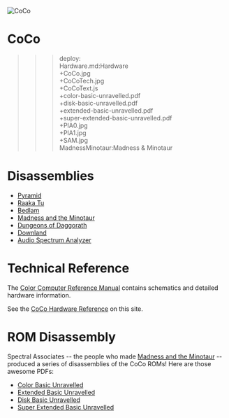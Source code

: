 ![CoCo](CoCo.jpg)

# CoCo

>>> deploy:<br>
>>>   Hardware.md:Hardware<br>
>>>   +CoCo.jpg<br>
>>>   +CoCoTech.jpg<br>
>>>   +CoCoText.js<br>
>>>   +color-basic-unravelled.pdf<br>
>>>   +disk-basic-unravelled.pdf<br>
>>>   +extended-basic-unravelled.pdf<br>
>>>   +super-extended-basic-unravelled.pdf<br>
>>>   +PIA0.jpg<br>
>>>   +PIA1.jpg<br>
>>>   +SAM.jpg<br>
>>>   MadnessMinotaur:Madness & Minotaur<br>

# Disassemblies

  * [Pyramid](Pyramid)
  * [Raaka Tu](RaakaTu)
  * [Bedlam](Bedlam)
  * [Madness and the Minotaur](MadnessMinotaur)
  * [Dungeons of Daggorath](Daggorath)
  * [Downland](Downland)
  * [Audio Spectrum Analyzer](AudioSpectrumAnalyzer)

# Technical Reference

The [Color Computer Reference Manual](http://sparksandflames.com/files/Color%20Computer%20Technical%20Reference%20Manual%20%28Tandy%29.pdf)
contains schematics and detailed hardware information.

See the [CoCo Hardware Reference](Hardware.md) on this site.

# ROM Disassembly

Spectral Associates -- the people who made [Madness and the Minotaur](MadnessMinotaur/) -- produced a series of 
disassemblies of the CoCo ROMs! Here are those awesome PDFs:

  * [Color Basic Unravelled](color-basic-unravelled.pdf)
  * [Extended Basic Unravelled](extended-basic-unravelled.pdf)
  * [Disk Basic Unravelled](disk-basic-unravelled.pdf)
  * [Super Extended Basic Unravelled](super-extended-basic-unravelled.pdf)
